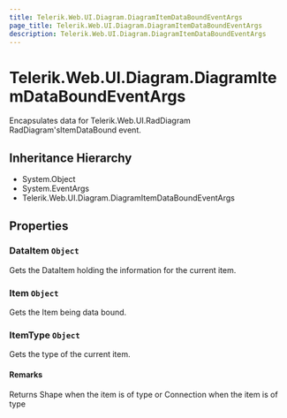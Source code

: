 ```yaml
---
title: Telerik.Web.UI.Diagram.DiagramItemDataBoundEventArgs
page_title: Telerik.Web.UI.Diagram.DiagramItemDataBoundEventArgs
description: Telerik.Web.UI.Diagram.DiagramItemDataBoundEventArgs
---
```


# Telerik.Web.UI.Diagram.DiagramItemDataBoundEventArgs

Encapsulates data for Telerik.Web.UI.RadDiagram RadDiagram'sItemDataBound event.

## Inheritance Hierarchy

* System.Object
* System.EventArgs
* Telerik.Web.UI.Diagram.DiagramItemDataBoundEventArgs

## Properties

###  DataItem `Object`

Gets the DataItem holding the information for the current item.

###  Item `Object`

Gets the Item being data bound.

###  ItemType `Object`

Gets the type of the current item.

#### Remarks
Returns Shape when the item is of type  or Connection when the item is of type


